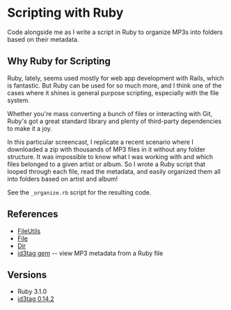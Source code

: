 # Scripting with Ruby

Code alongside me as I write a script in Ruby to organize MP3s into folders
based on their metadata.

## Why Ruby for Scripting

Ruby, lately, seems used mostly for web app development with Rails, which is
fantastic. But Ruby can be used for so much more, and I think one of the cases
where it shines is general purpose scripting, especially with the file system.

Whether you're mass converting a bunch of files or interacting with Git, Ruby's
got a great standard library and plenty of third-party dependencies to make it
a joy.

In this particular screencast, I replicate a recent scenario where I downloaded
a zip with thousands of MP3 files in it without any folder structure. It was
impossible to know what I was working with and which files belonged to a given
artist or album. So I wrote a Ruby script that looped through each file, read
the metadata, and easily organized them all into folders based on artist and
album!

See the `_organize.rb` script for the resulting code.

## References

- [FileUtils](https://ruby-doc.org/stdlib-3.1.0/libdoc/fileutils/rdoc/FileUtils.html)
- [File](https://ruby-doc.org/core-3.1.0/File.html)
- [Dir](https://ruby-doc.org/core-3.1.0/Dir.html)
- [id3tag gem](https://rubygems.org/gems/id3tag) -- view MP3 metadata from a Ruby file

## Versions

- Ruby 3.1.0
- [id3tag 0.14.2](https://rubygems.org/gems/id3tag/versions/0.14.2)

